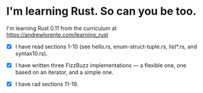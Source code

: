 I'm learning Rust.  So can you be too.
======================================

I'm learning Rust 0.11 from the curriculum at
https://andrewlorente.com/learning_rust

- [x] I have read sections 1-10 (see hello.rs, enum-struct-tuple.rs, list*.rs, and
syntax10.rs).

- [x] I have written three FizzBuzz implementations &mdash; a flexible one, one based on an iterator, and a simple one.

- [x] I have rad sections 11-19.
